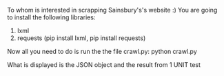 To whom is interested in scrapping Sainsbury's's website :) 
You are going to install the following libraries:
  1. lxml
  2. requests
  (pip install lxml, pip install requests)

Now all you need to do is run the the file crawl.py:
  python crawl.py 

What is displayed is the JSON object and the result from
1 UNIT test
